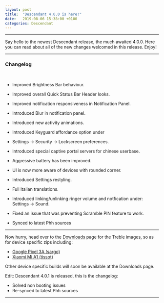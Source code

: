 ```yaml
---
layout: post
title:  "Descendant 4.0.0 is here!"
date:   2019-08-06 15:38:00 +0100
categories: Descendant
---
```


<hr>

Say hello to the newest Descendant release, the much awaited 4.0.0.
Here you can read about all of the new changes welcomed in this release. Enjoy!

<hr>

### Changelog 

<br>

- Improved Brightness Bar behaviour.
- Improved overall Quick Status Bar Header looks. 
- Improved notification responsiveness in Notification Panel. 
- Introduced Blur in notification panel. 
- Introduced new activity animations. 
- Introduced Keyguard affordance option under 
- Settings -> Security -> Lockscreen preferences.
- Introduced special captive portal servers for chinese userbase.
- Aggressive battery has been improved.
- UI is now more aware of devices with rounded corner.
- Introduced Settings restyling.
- Full Italian translations.
- Introduced linking/unlinking ringer volume and notfication under:
  Settings -> Sound.
- Fixed an issue that was preventing Scramble PIN feature to work.

- Synced to latest Phh sources

<hr>

Now hurry, head over to the <a href="https://descendant.me/downloads/">Downloads</a> page for the Treble images, so as for device specific zips including:

<ul><li><a href="https://forum.xda-developers.com/pixel-3a/development/rom-descendant-3-1-1-pixel-3a-t3948814" rel="nofollow">Google Pixel 3A (sargo)</a></li>
<li><a href="https://forum.xda-developers.com/mi-a1/development/spapril-descendant-xiaomi-mi-a1-t3917698" rel="nofollow">Xiaomi Mi A1 (tissot)</a></li></ul>

Other device specific builds will soon be available at the Downloads page.

Edit: Descendant 4.0.1 is released, this is the changelog: <ul><li>Solved non booting issues</li>
                                                           <li>Re-synced to latest Phh sources</li></ul>

<hr>

